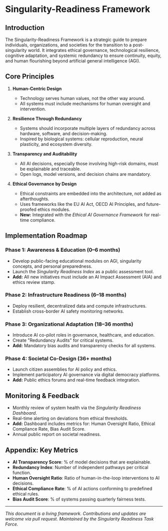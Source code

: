 # Singularity-Readiness Framework

## Introduction
The Singularity-Readiness Framework is a strategic guide to prepare individuals, organizations, and societies for the transition to a post-singularity world. It integrates ethical governance, technological resilience, cognitive adaptation, and systemic redundancy to ensure continuity, equity, and human flourishing beyond artificial general intelligence (AGI).

## Core Principles

1. **Human-Centric Design**
   - Technology serves human values, not the other way around.
   - All systems must include mechanisms for human oversight and intervention.

2. **Resilience Through Redundancy**
   - Systems should incorporate multiple layers of redundancy across hardware, software, and decision-making.
   - Inspired by biological systems: cellular reproduction, neural plasticity, and ecosystem diversity.

3. **Transparency and Auditability**
   - All AI decisions, especially those involving high-risk domains, must be explainable and traceable.
   - Open logs, model versions, and decision chains are mandatory.

4. **Ethical Governance by Design**
   - Ethical constraints are embedded into the architecture, not added as afterthoughts.
   - Uses frameworks like the EU AI Act, OECD AI Principles, and future-proofed ethics modules.
   - **New:** Integrated with the *Ethical AI Governance Framework* for real-time compliance.

## Implementation Roadmap

### Phase 1: Awareness & Education (0–6 months)
- Develop public-facing educational modules on AGI, singularity concepts, and personal preparedness.
- Launch the *Singularity Readiness Index* as a public assessment tool.
- **Add:** All new initiatives must include an AI Impact Assessment (AIA) and ethics review stamp.

### Phase 2: Infrastructure Readiness (6–18 months)
- Deploy resilient, decentralized data and compute infrastructures.
- Establish cross-border AI safety monitoring networks.

### Phase 3: Organizational Adaptation (18–36 months)
- Introduce AI co-pilot roles in governance, healthcare, and education.
- Create "Redundancy Audits" for critical systems.
- **Add:** Mandatory bias audits and transparency checks for all systems.

### Phase 4: Societal Co-Design (36+ months)
- Launch citizen assemblies for AI policy and ethics.
- Implement participatory AI governance via digital democracy platforms.
- **Add:** Public ethics forums and real-time feedback integration.

## Monitoring & Feedback

- Monthly review of system health via the *Singularity Readiness Dashboard*.
- Real-time alerting on deviations from ethical thresholds.
- **Add:** Dashboard includes metrics for: Human Oversight Ratio, Ethical Compliance Rate, Bias Audit Score.
- Annual public report on societal readiness.

## Appendix: Key Metrics

- **AI Transparency Score**: % of model decisions that are explainable.
- **Redundancy Index**: Number of independent pathways per critical function.
- **Human Oversight Ratio**: Ratio of human-in-the-loop interventions to AI decisions.
- **Ethical Compliance Rate**: % of AI actions conforming to predefined ethical rules.
- **Bias Audit Score**: % of systems passing quarterly fairness tests.

---
*This document is a living framework. Contributions and updates are welcome via pull request. Maintained by the Singularity Readiness Task Force.*